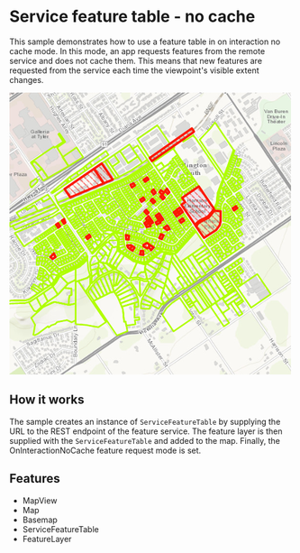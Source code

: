 # Service feature table - no cache

This sample demonstrates how to use a feature table in on interaction no cache mode. In this mode, an app requests features from the remote service and does not cache them. This means that new features are requested from the service each time the viewpoint's visible extent changes.

![](screenshot.png)

## How it works

The sample creates an instance of `ServiceFeatureTable` by supplying the URL to the REST endpoint of the feature service. The feature layer is then supplied with the `ServiceFeatureTable` and added to the map. Finally, the OnInteractionNoCache feature request mode is set.

## Features
- MapView
- Map
- Basemap
- ServiceFeatureTable
- FeatureLayer